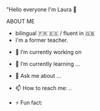 "Hello everyone I'm Laura 👋

ABOUT ME 
* bilingual 🇫🇷 🇪🇸 / fluent in 🇬🇧
* I'm a former teacher. 
- 🔭 I’m currently working on 
- 🌱 I’m currently learning ...

- 💬 Ask me about ...
- 📫 How to reach me: ..

- ⚡ Fun fact:  

